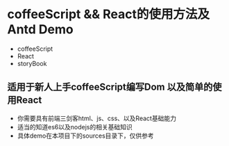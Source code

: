 coffeeScript && React的使用方法及 Antd Demo
===========
* coffeeScript
* React
* storyBook <br>

适用于新人上手coffeeScript编写Dom 以及简单的使用React
-----------
* 你需要具有前端三剑客html、js、css、以及React基础能力
* 适当的知道es6以及nodejs的相关基础知识
* 具体demo在本项目下的sources目录下，仅供参考